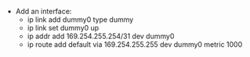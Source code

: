 - Add an interface:
  - ip link add dummy0 type dummy
  - ip link set dummy0 up
  - ip addr add 169.254.255.254/31 dev dummy0
  - ip route add default via 169.254.255.255 dev dummy0 metric 1000
  

